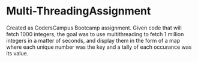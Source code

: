 # Multi-ThreadingAssignment
Created as CodersCampus Bootcamp assignment.
Given code that will fetch 1000 integers, the goal was to use multithreading to fetch 1 million integers in a matter of seconds, and display them in the form of a map where each unique number was the key and a tally of each occurance was its value.
